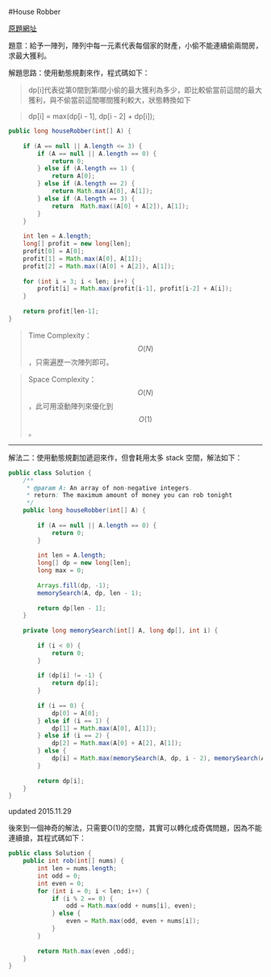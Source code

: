 #House Robber

[原題網址](http://www.lintcode.com/en/problem/house-robber/#)

題意：給予一陣列，陣列中每一元素代表每個家的財產，小偷不能連續偷兩間房，求最大獲利。

解題思路：使用動態規劃來作，程式碼如下：

> dp[i]代表從第0間到第i間小偷的最大獲利為多少，即比較偷當前這間的最大獲利，與不偷當前這間哪間獲利較大，狀態轉換如下

> dp[i] = max(dp[i - 1], dp[i - 2] + dp[i]);

```java
public long houseRobber(int[] A) {
    
    if (A == null || A.length <= 3) {
        if (A == null || A.length == 0) {
            return 0;
        } else if (A.length == 1) {
            return A[0];
        } else if (A.length == 2) {
            return Math.max(A[0], A[1]);
        } else if (A.length == 3) {
            return  Math.max((A[0] + A[2]), A[1]);
        }
    }
    
    int len = A.length;
    long[] profit = new long[len];
    profit[0] = A[0];
    profit[1] = Math.max(A[0], A[1]);
    profit[2] = Math.max((A[0] + A[2]), A[1]);
    
    for (int i = 3; i < len; i++) {
        profit[i] = Math.max(profit[i-1], profit[i-2] + A[i]);
    }
    
    return profit[len-1];
}
```

>Time Complexity：$$O(N)$$，只需遍歷一次陣列即可。

>Space Complexity： $$O(N)$$，此可用滾動陣列來優化到 $$O(1)$$。

---
解法二：使用動態規劃加遞迴來作，但會耗用太多 stack 空間，解法如下：

```java
public class Solution {
    /**
     * @param A: An array of non-negative integers.
     * return: The maximum amount of money you can rob tonight
     */
    public long houseRobber(int[] A) {
        
        if (A == null || A.length == 0) {
            return 0;
        }
        
        int len = A.length;
        long[] dp = new long[len];
        long max = 0;
        
        Arrays.fill(dp, -1);
        memorySearch(A, dp, len - 1);
        
        return dp[len - 1];
    }
    
    private long memorySearch(int[] A, long dp[], int i) {
        
        if (i < 0) {
            return 0;
        }
        
        if (dp[i] != -1) {
            return dp[i];
        }
        
        if (i == 0) {
            dp[0] = A[0];
        } else if (i == 1) {
            dp[1] = Math.max(A[0], A[1]);
        } else if (i == 2) {
            dp[2] = Math.max(A[0] + A[2], A[1]);
        } else {
            dp[i] = Math.max(memorySearch(A, dp, i - 2), memorySearch(A, dp, i - 3)) + A[i];
        }
        
        return dp[i];
    }
}
```

updated 2015.11.29

後來到一個神奇的解法，只需要O(1)的空間，其實可以轉化成奇偶問題，因為不能連續搶，其程式碼如下：

```java
public class Solution {
    public int rob(int[] nums) {
        int len = nums.length;
        int odd = 0;
        int even = 0;
        for (int i = 0; i < len; i++) {
            if (i % 2 == 0) {
                odd = Math.max(odd + nums[i], even);
            } else {
                even = Math.max(odd, even + nums[i]);
            }
        }
        
        return Math.max(even ,odd);
    }
}
```